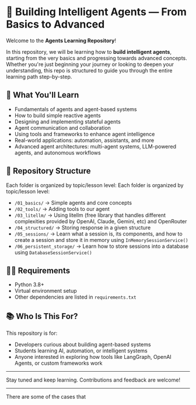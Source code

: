 # 🧠 Building Intelligent Agents — From Basics to Advanced

Welcome to the **Agents Learning Repository**!

In this repository, we will be learning how to **build intelligent agents**, starting from the very basics and progressing towards advanced concepts. Whether you're just beginning your journey or looking to deepen your understanding, this repo is structured to guide you through the entire learning path step-by-step.

## 🚀 What You'll Learn

- Fundamentals of agents and agent-based systems
- How to build simple reactive agents
- Designing and implementing stateful agents
- Agent communication and collaboration
- Using tools and frameworks to enhance agent intelligence
- Real-world applications: automation, assistants, and more
- Advanced agent architectures: multi-agent systems, LLM-powered agents, and autonomous workflows

## 📁 Repository Structure

Each folder is organized by topic/lesson level:
Each folder is organized by topic/lesson level:

- `/01_basics/` → Simple agents and core concepts  
- `/02_tools/` → Adding tools to our agent  
- `/03_litellm/` → Using litellm (free library that handles different complexities provided by OpenAI, Claude, Gemini, etc) and OpenRouter  
- `/04_structured/` → Storing response in a given structure  
- `/05_sessions/` → Learn what a session is, its components, and how to create a session and store it in memory using `InMemorySessionService()`  
- `/06_persistent_storage/` → Learn how to store sessions into a database using `DatabaseSessionService()`  



## 👨‍💻 Requirements

- Python 3.8+
- Virtual environment setup
- Other dependencies are listed in `requirements.txt`

## 📚 Who Is This For?

This repository is for:
- Developers curious about building agent-based systems
- Students learning AI, automation, or intelligent systems
- Anyone interested in exploring how tools like LangGraph, OpenAI Agents, or custom frameworks work

---

Stay tuned and keep learning. Contributions and feedback are welcome!

---


There are some of the cases that 